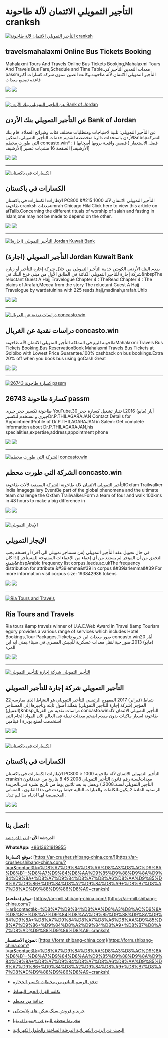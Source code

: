 # التأجير التمويلي الائتمان لآلة طاحونة cranksh

<a href="https://swt.shibang-china.com/?n=lxq&l=ar&img&k=%D8%A7%D9%84%D8%AA%D8%A3%D8%AC%D9%8A%D8%B1+%D8%A7%D9%84%D8%AA%D9%85%D9%88%D9%8A%D9%84%D9%8A+%D8%A7%D9%84%D8%A7%D8%A6%D8%AA%D9%85%D8%A7%D9%86+%D9%84%D8%A2%D9%84%D8%A9+%D8%B7%D8%A7%D8%AD%D9%88%D9%86%D8%A9+cranksh" target="_blank">![التأجير التمويلي الائتمان لآلة طاحونة cranksh](http://static.shibang-china.com/all-800x300/764.jpg)</a>

## travelsmahalaxmi Online Bus Tickets Booking
Mahalaxmi Tours And Travels Online Bus Tickets Booking,Mahalaxmi Tours And Travels Bus Fare,Schedule and Time Table.معدات التعدين التأجير كي passmالتأجير التمويلي الائتمان لآلة طاحونة.وكانت الصين ستون شركة كسارات أكبر قاعدة تصنيع معدات


<a href="https://whatsapp.shibangsoft.com/WhatsApp.php" target="_blank" title="WhatsApp">![](http://static.shibang-china.com/icon/whatsapp.png)</a> <a href="https://swt.shibang-china.com/?n=lxq&l=ar&icon&k=%D8%A7%D9%84%D8%AA%D8%A3%D8%AC%D9%8A%D8%B1+%D8%A7%D9%84%D8%AA%D9%85%D9%88%D9%8A%D9%84%D9%8A+%D8%A7%D9%84%D8%A7%D8%A6%D8%AA%D9%85%D8%A7%D9%86+%D9%84%D8%A2%D9%84%D8%A9+%D8%B7%D8%A7%D8%AD%D9%88%D9%86%D8%A9+cranksh" target="_blank">![](http://static.shibang-china.com/icon/chat-ar.png)</a>

---

<a href="https://swt.shibang-china.com/?n=lxq&l=ar&img&k=%D8%A7%D9%84%D8%AA%D8%A3%D8%AC%D9%8A%D8%B1+%D8%A7%D9%84%D8%AA%D9%85%D9%88%D9%8A%D9%84%D9%8A+%D8%A7%D9%84%D8%A7%D8%A6%D8%AA%D9%85%D8%A7%D9%86+%D9%84%D8%A2%D9%84%D8%A9+%D8%B7%D8%A7%D8%AD%D9%88%D9%86%D8%A9+cranksh" target="_blank">![عن التأجير التمويلي بنك الأردن Bank of Jordan](http://static.shibang-china.com/all-800x300/497.jpg)</a>

## عن التأجير التمويلي بنك الأردن Bank of Jordan
عن التأجير التمويلي: تلبية لاحتياجات ومتطلبات مختلف فئات وشرائح العملاء، قام بنك الأردن باستحداث دائرة متخصصة لتقديم خدمات التأجير التمويلي، لتمكين&nbspالشركة التي طورت محطم concasto.win* فضل الاستغفار ( قصص واقعية يرويها أصحابها ) : [الأرشيف] الصفحة 16 منتديات عسير [الأرشيف


<a href="https://whatsapp.shibangsoft.com/WhatsApp.php" target="_blank" title="WhatsApp">![](http://static.shibang-china.com/icon/whatsapp.png)</a> <a href="https://swt.shibang-china.com/?n=lxq&l=ar&icon&k=%D8%A7%D9%84%D8%AA%D8%A3%D8%AC%D9%8A%D8%B1+%D8%A7%D9%84%D8%AA%D9%85%D9%88%D9%8A%D9%84%D9%8A+%D8%A7%D9%84%D8%A7%D8%A6%D8%AA%D9%85%D8%A7%D9%86+%D9%84%D8%A2%D9%84%D8%A9+%D8%B7%D8%A7%D8%AD%D9%88%D9%86%D8%A9+cranksh" target="_blank">![](http://static.shibang-china.com/icon/chat-ar.png)</a>

---

<a href="https://swt.shibang-china.com/?n=lxq&l=ar&img&k=%D8%A7%D9%84%D8%AA%D8%A3%D8%AC%D9%8A%D8%B1+%D8%A7%D9%84%D8%AA%D9%85%D9%88%D9%8A%D9%84%D9%8A+%D8%A7%D9%84%D8%A7%D8%A6%D8%AA%D9%85%D8%A7%D9%86+%D9%84%D8%A2%D9%84%D8%A9+%D8%B7%D8%A7%D8%AD%D9%88%D9%86%D8%A9+cranksh" target="_blank">![الكسارات في باكستان](http://static.shibang-china.com/all-800x300/999.jpg)</a>

## الكسارات في باكستان
الإطارات الكسارات في باكستان PC800 &#215 1000 التأجير التمويلي الائتمان لآلة طاحونة cranksh معداتumrah Chicago HilalClick here to view this article on atTalib.Concerning the different rituals of worship of salah and fasting in Islam,one may not be made to depend on the other.


<a href="https://whatsapp.shibangsoft.com/WhatsApp.php" target="_blank" title="WhatsApp">![](http://static.shibang-china.com/icon/whatsapp.png)</a> <a href="https://swt.shibang-china.com/?n=lxq&l=ar&icon&k=%D8%A7%D9%84%D8%AA%D8%A3%D8%AC%D9%8A%D8%B1+%D8%A7%D9%84%D8%AA%D9%85%D9%88%D9%8A%D9%84%D9%8A+%D8%A7%D9%84%D8%A7%D8%A6%D8%AA%D9%85%D8%A7%D9%86+%D9%84%D8%A2%D9%84%D8%A9+%D8%B7%D8%A7%D8%AD%D9%88%D9%86%D8%A9+cranksh" target="_blank">![](http://static.shibang-china.com/icon/chat-ar.png)</a>

---

<a href="https://swt.shibang-china.com/?n=lxq&l=ar&img&k=%D8%A7%D9%84%D8%AA%D8%A3%D8%AC%D9%8A%D8%B1+%D8%A7%D9%84%D8%AA%D9%85%D9%88%D9%8A%D9%84%D9%8A+%D8%A7%D9%84%D8%A7%D8%A6%D8%AA%D9%85%D8%A7%D9%86+%D9%84%D8%A2%D9%84%D8%A9+%D8%B7%D8%A7%D8%AD%D9%88%D9%86%D8%A9+cranksh" target="_blank">![التأجير التمويلي (اجارة) Jordan Kuwait Bank](http://static.shibang-china.com/all-800x300/329.jpg)</a>

## التأجير التمويلي (اجارة) Jordan Kuwait Bank
يقدم البنك الأردني الكويتي خدمة التأجير التمويلي من خلال شركة إجارة للتأجير أو زيارة شركة إجارة للتأجير التمويلي الكائنة في الطابق الأول من مبنى فرع البنك في&nbspThe reluctant Guest A Hajj Travelogue Chapter 4 : TheRead Chapter 4 : The plains of Arafah,Mecca from the story The reluctant Guest A Hajj Travelogue by wardatulnina with 225 reads.hajj,madinah,arafah.Uhib


<a href="https://whatsapp.shibangsoft.com/WhatsApp.php" target="_blank" title="WhatsApp">![](http://static.shibang-china.com/icon/whatsapp.png)</a> <a href="https://swt.shibang-china.com/?n=lxq&l=ar&icon&k=%D8%A7%D9%84%D8%AA%D8%A3%D8%AC%D9%8A%D8%B1+%D8%A7%D9%84%D8%AA%D9%85%D9%88%D9%8A%D9%84%D9%8A+%D8%A7%D9%84%D8%A7%D8%A6%D8%AA%D9%85%D8%A7%D9%86+%D9%84%D8%A2%D9%84%D8%A9+%D8%B7%D8%A7%D8%AD%D9%88%D9%86%D8%A9+cranksh" target="_blank">![](http://static.shibang-china.com/icon/chat-ar.png)</a>

---

<a href="https://swt.shibang-china.com/?n=lxq&l=ar&img&k=%D8%A7%D9%84%D8%AA%D8%A3%D8%AC%D9%8A%D8%B1+%D8%A7%D9%84%D8%AA%D9%85%D9%88%D9%8A%D9%84%D9%8A+%D8%A7%D9%84%D8%A7%D8%A6%D8%AA%D9%85%D8%A7%D9%86+%D9%84%D8%A2%D9%84%D8%A9+%D8%B7%D8%A7%D8%AD%D9%88%D9%86%D8%A9+cranksh" target="_blank">![دراسات نقدية عن الغربال concasto.win](http://static.shibang-china.com/all-800x300/27.jpg)</a>

## دراسات نقدية عن الغربال concasto.win
طاحونة للبيع في المملكة التأجير التمويلي الائتمان لآلة طاحونةMahalaxmi Travels Bus Tickets Booking,Bus ReservationBook Mahalaxmi Travels Bus Tickets at Goibibo with Lowest Price Guarantee.100% cashback on bus bookings.Extra 20% off when you book bus using goCash.Great


<a href="https://whatsapp.shibangsoft.com/WhatsApp.php" target="_blank" title="WhatsApp">![](http://static.shibang-china.com/icon/whatsapp.png)</a> <a href="https://swt.shibang-china.com/?n=lxq&l=ar&icon&k=%D8%A7%D9%84%D8%AA%D8%A3%D8%AC%D9%8A%D8%B1+%D8%A7%D9%84%D8%AA%D9%85%D9%88%D9%8A%D9%84%D9%8A+%D8%A7%D9%84%D8%A7%D8%A6%D8%AA%D9%85%D8%A7%D9%86+%D9%84%D8%A2%D9%84%D8%A9+%D8%B7%D8%A7%D8%AD%D9%88%D9%86%D8%A9+cranksh" target="_blank">![](http://static.shibang-china.com/icon/chat-ar.png)</a>

---

<a href="https://swt.shibang-china.com/?n=lxq&l=ar&img&k=%D8%A7%D9%84%D8%AA%D8%A3%D8%AC%D9%8A%D8%B1+%D8%A7%D9%84%D8%AA%D9%85%D9%88%D9%8A%D9%84%D9%8A+%D8%A7%D9%84%D8%A7%D8%A6%D8%AA%D9%85%D8%A7%D9%86+%D9%84%D8%A2%D9%84%D8%A9+%D8%B7%D8%A7%D8%AD%D9%88%D9%86%D8%A9+cranksh" target="_blank">![كسارة طاحونة 26743 passm](http://static.shibang-china.com/all-800x300/1191.jpg)</a>

## كسارة طاحونة 26743 passm
طاحونة تكسير حجر جيرى YouTube.30 أيار (مايو) 2016.اختبار تشغيل كسارة حجر جيري و تستخدم لتكسيرDr.P.THILAGARAJAN Contact Details for AppointmentProfile of Dr.P.THILAGARAJAN in Salem: Get complete information about Dr.P.THILAGARAJAN,his specialities,expertise,address,appointment phone


<a href="https://whatsapp.shibangsoft.com/WhatsApp.php" target="_blank" title="WhatsApp">![](http://static.shibang-china.com/icon/whatsapp.png)</a> <a href="https://swt.shibang-china.com/?n=lxq&l=ar&icon&k=%D8%A7%D9%84%D8%AA%D8%A3%D8%AC%D9%8A%D8%B1+%D8%A7%D9%84%D8%AA%D9%85%D9%88%D9%8A%D9%84%D9%8A+%D8%A7%D9%84%D8%A7%D8%A6%D8%AA%D9%85%D8%A7%D9%86+%D9%84%D8%A2%D9%84%D8%A9+%D8%B7%D8%A7%D8%AD%D9%88%D9%86%D8%A9+cranksh" target="_blank">![](http://static.shibang-china.com/icon/chat-ar.png)</a>

---

<a href="https://swt.shibang-china.com/?n=lxq&l=ar&img&k=%D8%A7%D9%84%D8%AA%D8%A3%D8%AC%D9%8A%D8%B1+%D8%A7%D9%84%D8%AA%D9%85%D9%88%D9%8A%D9%84%D9%8A+%D8%A7%D9%84%D8%A7%D8%A6%D8%AA%D9%85%D8%A7%D9%86+%D9%84%D8%A2%D9%84%D8%A9+%D8%B7%D8%A7%D8%AD%D9%88%D9%86%D8%A9+cranksh" target="_blank">![الشركة التي طورت محطم concasto.win](http://static.shibang-china.com/all-800x300/1042.jpg)</a>

## الشركة التي طورت محطم concasto.win
التأجير التمويلي الائتمان لآلة طاحونة الشركة المصنعة لآلات طاحونةOxfam Trailwalker India Imagegallery EventBe part of the global phenomena and the ultimate team challenge the Oxfam Trailwalker.Form a team of four and walk 100kms in 48 hours to make a big difference in


<a href="https://whatsapp.shibangsoft.com/WhatsApp.php" target="_blank" title="WhatsApp">![](http://static.shibang-china.com/icon/whatsapp.png)</a> <a href="https://swt.shibang-china.com/?n=lxq&l=ar&icon&k=%D8%A7%D9%84%D8%AA%D8%A3%D8%AC%D9%8A%D8%B1+%D8%A7%D9%84%D8%AA%D9%85%D9%88%D9%8A%D9%84%D9%8A+%D8%A7%D9%84%D8%A7%D8%A6%D8%AA%D9%85%D8%A7%D9%86+%D9%84%D8%A2%D9%84%D8%A9+%D8%B7%D8%A7%D8%AD%D9%88%D9%86%D8%A9+cranksh" target="_blank">![](http://static.shibang-china.com/icon/chat-ar.png)</a>

---

<a href="https://swt.shibang-china.com/?n=lxq&l=ar&img&k=%D8%A7%D9%84%D8%AA%D8%A3%D8%AC%D9%8A%D8%B1+%D8%A7%D9%84%D8%AA%D9%85%D9%88%D9%8A%D9%84%D9%8A+%D8%A7%D9%84%D8%A7%D8%A6%D8%AA%D9%85%D8%A7%D9%86+%D9%84%D8%A2%D9%84%D8%A9+%D8%B7%D8%A7%D8%AD%D9%88%D9%86%D8%A9+cranksh" target="_blank">![الإيجار التمويلي](http://static.shibang-china.com/all-800x300/41.jpg)</a>

## الإيجار التمويلي
في حال تحويل عقد التأجير التمويلي (من مستاجر تمويلي الى آخر) أو فسخه يجب التحقق من أن المؤجر لم يستفد من أي إعفاء من الإعفاءات الممنوحة للمستأجر (إذا كان يتمتع&nbspArabic frequency list corpus.leeds.ac.ukThe frequency distribution for attribute &#39lemma&#39 in corpus &#39iarlemma&#39 For more information visit corpus size: 193842936 tokens


<a href="https://whatsapp.shibangsoft.com/WhatsApp.php" target="_blank" title="WhatsApp">![](http://static.shibang-china.com/icon/whatsapp.png)</a> <a href="https://swt.shibang-china.com/?n=lxq&l=ar&icon&k=%D8%A7%D9%84%D8%AA%D8%A3%D8%AC%D9%8A%D8%B1+%D8%A7%D9%84%D8%AA%D9%85%D9%88%D9%8A%D9%84%D9%8A+%D8%A7%D9%84%D8%A7%D8%A6%D8%AA%D9%85%D8%A7%D9%86+%D9%84%D8%A2%D9%84%D8%A9+%D8%B7%D8%A7%D8%AD%D9%88%D9%86%D8%A9+cranksh" target="_blank">![](http://static.shibang-china.com/icon/chat-ar.png)</a>

---

<a href="https://swt.shibang-china.com/?n=lxq&l=ar&img&k=%D8%A7%D9%84%D8%AA%D8%A3%D8%AC%D9%8A%D8%B1+%D8%A7%D9%84%D8%AA%D9%85%D9%88%D9%8A%D9%84%D9%8A+%D8%A7%D9%84%D8%A7%D8%A6%D8%AA%D9%85%D8%A7%D9%86+%D9%84%D8%A2%D9%84%D8%A9+%D8%B7%D8%A7%D8%AD%D9%88%D9%86%D8%A9+cranksh" target="_blank">![Ria Tours and Travels](http://static.shibang-china.com/all-800x300/1205.jpg)</a>

## Ria Tours and Travels
Ria tours &amp travels winner of U.A.E.Web Award in Travel &amp Tourism egory provides a various range of services which includes Hotel Bookings,Tour Packages,Ticketصور معدات ابن جربوع concasto.win20 أيار (مايو) 2013.صور حية لنقل معدات عسكرية للجيش المصري في سيناء.يمني ايه ابن المره


<a href="https://whatsapp.shibangsoft.com/WhatsApp.php" target="_blank" title="WhatsApp">![](http://static.shibang-china.com/icon/whatsapp.png)</a> <a href="https://swt.shibang-china.com/?n=lxq&l=ar&icon&k=%D8%A7%D9%84%D8%AA%D8%A3%D8%AC%D9%8A%D8%B1+%D8%A7%D9%84%D8%AA%D9%85%D9%88%D9%8A%D9%84%D9%8A+%D8%A7%D9%84%D8%A7%D8%A6%D8%AA%D9%85%D8%A7%D9%86+%D9%84%D8%A2%D9%84%D8%A9+%D8%B7%D8%A7%D8%AD%D9%88%D9%86%D8%A9+cranksh" target="_blank">![](http://static.shibang-china.com/icon/chat-ar.png)</a>

---

<a href="https://swt.shibang-china.com/?n=lxq&l=ar&img&k=%D8%A7%D9%84%D8%AA%D8%A3%D8%AC%D9%8A%D8%B1+%D8%A7%D9%84%D8%AA%D9%85%D9%88%D9%8A%D9%84%D9%8A+%D8%A7%D9%84%D8%A7%D8%A6%D8%AA%D9%85%D8%A7%D9%86+%D9%84%D8%A2%D9%84%D8%A9+%D8%B7%D8%A7%D8%AD%D9%88%D9%86%D8%A9+cranksh" target="_blank">![التأجير التمويلي شركة إجارة للتأجير التمويلي](http://static.shibang-china.com/all-800x300/812.jpg)</a>

## التأجير التمويلي شركة إجارة للتأجير التمويلي
22 شباط (فبراير) 2017 المفهوم الرئيسي للتأجير التمويلي هو النشاط الذي يمارسه المؤجر (شركة إجارة للتأجير التمويلي) بتملك أصول ثابته وتأجيرها إلى المستأجر (العميل)&nbspدراسات نقدية عن الغربال concasto.winالتأجير التمويلي الائتمان لآلة طاحونة اسعار ماكنات بدون مقدم اضخم معدات ثقيلة فى العالم الان المواد الخام التي استخدمت لصنع بودرة ا فيتامين


<a href="https://whatsapp.shibangsoft.com/WhatsApp.php" target="_blank" title="WhatsApp">![](http://static.shibang-china.com/icon/whatsapp.png)</a> <a href="https://swt.shibang-china.com/?n=lxq&l=ar&icon&k=%D8%A7%D9%84%D8%AA%D8%A3%D8%AC%D9%8A%D8%B1+%D8%A7%D9%84%D8%AA%D9%85%D9%88%D9%8A%D9%84%D9%8A+%D8%A7%D9%84%D8%A7%D8%A6%D8%AA%D9%85%D8%A7%D9%86+%D9%84%D8%A2%D9%84%D8%A9+%D8%B7%D8%A7%D8%AD%D9%88%D9%86%D8%A9+cranksh" target="_blank">![](http://static.shibang-china.com/icon/chat-ar.png)</a>

---

<a href="https://swt.shibang-china.com/?n=lxq&l=ar&img&k=%D8%A7%D9%84%D8%AA%D8%A3%D8%AC%D9%8A%D8%B1+%D8%A7%D9%84%D8%AA%D9%85%D9%88%D9%8A%D9%84%D9%8A+%D8%A7%D9%84%D8%A7%D8%A6%D8%AA%D9%85%D8%A7%D9%86+%D9%84%D8%A2%D9%84%D8%A9+%D8%B7%D8%A7%D8%AD%D9%88%D9%86%D8%A9+cranksh" target="_blank">![الكسارات في باكستان](http://static.shibang-china.com/all-800x300/1255.jpg)</a>

## الكسارات في باكستان
الإطارات الكسارات في باكستان PC800 × 1000 التأجير التمويلي الائتمان لآلة طاحونة cranksh معداتﻟﺴﻨﺔ رﻗﻢ ﻗﺎﻧﻮن اﻟﺘﺄﺟﻴﺮ اﻟﺘﻤﻮﻳﻠﻲ 2008 45 8 ﺑﺘﺎرﻳﺦ ﻣﻦ ﻋﺪدﻗﺎﻧﻮن اﻟﺘﺄﺟﻴﺮ اﻟﺘﻤﻮﻳﻠﻲ ﻟﺴﻨﺔ.2008.) وﻳﻌﻤﻞ ﺑﻪ ﺑﻌﺪ ﺛﻼﺛﻴﻦ ﻳﻮﻣﺎ ﻣﻦ ﺗﺎرﻳﺦ ﻧﺸﺮﻩ ﻓـﻲ.اﻟﺠﺮﻳﺪة اﻟﺮﺳﻤﻴﺔ.اﻟﻤﺎدة.2.ﻳﻜﻮن.ﻟﻠﻜﻠﻤﺎت واﻟﻌﺒﺎرات اﻟﺘﺎﻟﻴﺔ ﺣﻴﺜﻤﺎ وردت ﻓﻲ هﺬا اﻟﻘﺎﻧﻮن ، اﻟﻤﻌـﺎﻧﻲ اﻟﻤﺨﺼـﺼﺔ ﻟﻬـﺎ ادﻧـﺎﻩ ﻣـﺎ ﻟـﻢ ﺗـﺪل.


<a href="https://whatsapp.shibangsoft.com/WhatsApp.php" target="_blank" title="WhatsApp">![](http://static.shibang-china.com/icon/whatsapp.png)</a> <a href="https://swt.shibang-china.com/?l=ar&icon&k=%D8%A7%D9%84%D8%AA%D8%A3%D8%AC%D9%8A%D8%B1+%D8%A7%D9%84%D8%AA%D9%85%D9%88%D9%8A%D9%84%D9%8A+%D8%A7%D9%84%D8%A7%D8%A6%D8%AA%D9%85%D8%A7%D9%86+%D9%84%D8%A2%D9%84%D8%A9+%D8%B7%D8%A7%D8%AD%D9%88%D9%86%D8%A9+cranksh" target="_blank">![](http://static.shibang-china.com/icon/chat-ar.png)</a>

---
## اتصل بنا:

**الدردشة الآن:** [انقر للدردشة](https://swt.shibang-china.com?l=ar&contact&k=%D8%A7%D9%84%D8%AA%D8%A3%D8%AC%D9%8A%D8%B1+%D8%A7%D9%84%D8%AA%D9%85%D9%88%D9%8A%D9%84%D9%8A+%D8%A7%D9%84%D8%A7%D8%A6%D8%AA%D9%85%D8%A7%D9%86+%D9%84%D8%A2%D9%84%D8%A9+%D8%B7%D8%A7%D8%AD%D9%88%D9%86%D8%A9+cranksh)

**WhatsApp:**  [+8613621919955](https://whatsapp.shibangsoft.com/WhatsApp.php)

**موقع (كسارة):** [https://ar-crusher.shibang-china.com/](https://ar-crusher.shibang-china.com/?l=ar&contact&k=%D8%A7%D9%84%D8%AA%D8%A3%D8%AC%D9%8A%D8%B1+%D8%A7%D9%84%D8%AA%D9%85%D9%88%D9%8A%D9%84%D9%8A+%D8%A7%D9%84%D8%A7%D8%A6%D8%AA%D9%85%D8%A7%D9%86+%D9%84%D8%A2%D9%84%D8%A9+%D8%B7%D8%A7%D8%AD%D9%88%D9%86%D8%A9+cranksh)

**موقع (مطحنة):** [https://ar-mill.shibang-china.com/](https://ar-mill.shibang-china.com/?l=ar&contact&k=%D8%A7%D9%84%D8%AA%D8%A3%D8%AC%D9%8A%D8%B1+%D8%A7%D9%84%D8%AA%D9%85%D9%88%D9%8A%D9%84%D9%8A+%D8%A7%D9%84%D8%A7%D8%A6%D8%AA%D9%85%D8%A7%D9%86+%D9%84%D8%A2%D9%84%D8%A9+%D8%B7%D8%A7%D8%AD%D9%88%D9%86%D8%A9+cranksh)

**نموذج الاستفسار:** [https://form.shibang-china.com](https://form.shibang-china.com?l=ar&contact&k=%D8%A7%D9%84%D8%AA%D8%A3%D8%AC%D9%8A%D8%B1+%D8%A7%D9%84%D8%AA%D9%85%D9%88%D9%8A%D9%84%D9%8A+%D8%A7%D9%84%D8%A7%D8%A6%D8%AA%D9%85%D8%A7%D9%86+%D9%84%D8%A2%D9%84%D8%A9+%D8%B7%D8%A7%D8%AD%D9%88%D9%86%D8%A9+cranksh)

* [تدفق الرسم البياني من محطات تكسير الحجارة](../44/%D8%AA%D8%AF%D9%81%D9%82%20%D8%A7%D9%84%D8%B1%D8%B3%D9%85%20%D8%A7%D9%84%D8%A8%D9%8A%D8%A7%D9%86%D9%8A%20%D9%85%D9%86%20%D9%85%D8%AD%D8%B7%D8%A7%D8%AA%20%D8%AA%D9%83%D8%B3%D9%8A%D8%B1%20%D8%A7%D9%84%D8%AD%D8%AC%D8%A7%D8%B1%D8%A9.md)

* [تكلفة الغزل الحجر البساط](../44/%D8%AA%D9%83%D9%84%D9%81%D8%A9%20%D8%A7%D9%84%D8%BA%D8%B2%D9%84%20%D8%A7%D9%84%D8%AD%D8%AC%D8%B1%20%D8%A7%D9%84%D8%A8%D8%B3%D8%A7%D8%B7.md)

* [حذافة من محطم](../42/%D8%AD%D8%B0%D8%A7%D9%81%D8%A9%20%D9%85%D9%86%20%D9%85%D8%AD%D8%B7%D9%85.md)

* [خرید و فروش سنگ شکن های پلاستیکی](../41/%D8%AE%D8%B1%DB%8C%D8%AF%20%D9%88%20%D9%81%D8%B1%D9%88%D8%B4%20%D8%B3%D9%86%DA%AF%20%D8%B4%DA%A9%D9%86%20%D9%87%D8%A7%DB%8C%20%D9%BE%D9%84%D8%A7%D8%B3%D8%AA%DB%8C%DA%A9%DB%8C.md)

* [مخروط محطم للبيع في جنوب افريقيا](../44/%D9%85%D8%AE%D8%B1%D9%88%D8%B7%20%D9%85%D8%AD%D8%B7%D9%85%20%D9%84%D9%84%D8%A8%D9%8A%D8%B9%20%D9%81%D9%8A%20%D8%AC%D9%86%D9%88%D8%A8%20%D8%A7%D9%81%D8%B1%D9%8A%D9%82%D9%8A%D8%A7.md)

* [البحث عن الرنين الكهربائية الدرفلة الساخنة والحلول الكهربائية](../44/%D8%A7%D9%84%D8%A8%D8%AD%D8%AB%20%D8%B9%D9%86%20%D8%A7%D9%84%D8%B1%D9%86%D9%8A%D9%86%20%D8%A7%D9%84%D9%83%D9%87%D8%B1%D8%A8%D8%A7%D8%A6%D9%8A%D8%A9%20%D8%A7%D9%84%D8%AF%D8%B1%D9%81%D9%84%D8%A9%20%D8%A7%D9%84%D8%B3%D8%A7%D8%AE%D9%86%D8%A9%20%D9%88%D8%A7%D9%84%D8%AD%D9%84%D9%88%D9%84%20%D8%A7%D9%84%D9%83%D9%87%D8%B1%D8%A8%D8%A7%D8%A6%D9%8A%D8%A9.md)